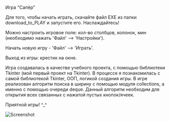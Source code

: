 Игра "Сапёр"

Для того, чтобы начать играть, скачайте файл EXE из папки download_to_PLAY и запустите его. Наслаждайтесь!

Можно настроить игровое поле: кол-во столбцов, колонок, мин (необходимо нажать 'Файл' --> 'Настройки'). 

Начать новую игру - 'Файл' --> 'Играть'.

Выход из игры: крестик на окне.

Игра создавалась в качестве учебного проекта, с помощью библиотеки Tkinter (мой первый проект на Tkinter). В процессе я познакомилась с самой библиотекой Tkinter, ООП, логикой создания игры.
В игре реализован алгоритм поиска в ширину с помощью модуля collections, а именно с помощью очереди deque. Данный алгоритм необходим для открытия всех связанных с нажатой пустых кнопок/ячеек. 

Приятной игры! ^_^

![Screenshot](https://user-images.githubusercontent.com/98776610/152374871-fb71f31c-134a-46e2-93ca-0ee247c099f3.jpg)
